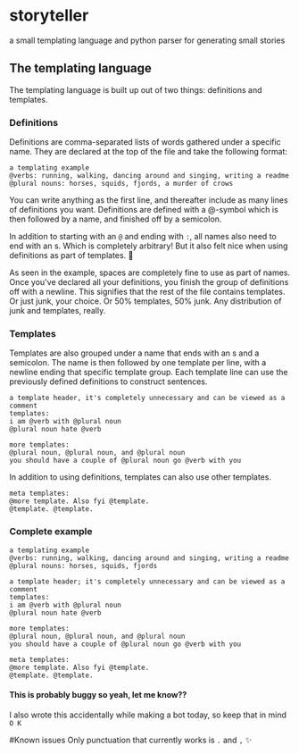 # storyteller
a small templating language and python parser for generating small stories

## The templating language
The templating language is built up out of two things: definitions and templates.

### Definitions
Definitions are comma-separated lists of words gathered under a specific name. They are declared at the top of the file 
and take the following format:
```
a templating example
@verbs: running, walking, dancing around and singing, writing a readme
@plural nouns: horses, squids, fjords, a murder of crows
``` 
You can write anything as the first line, and thereafter include as many lines of definitions you want. 
Definitions are defined with a @-symbol which is then followed by a name, and finished off by a semicolon. 

In addition to starting with an `@` and ending with `:`, all names also need to end with an s. 
Which is completely arbitrary! But it also felt nice when using definitions as part of templates. :100:

As seen in the example, spaces are completely fine to use as part of names.
Once you've declared all your definitions, you finish the group of definitions off with a newline. This signifies that the rest of 
the file contains templates. Or just junk, your choice. Or 50% templates, 50% junk. Any distribution of junk and templates, really.

### Templates
Templates are also grouped under a name that ends with an s and a semicolon. The name is then followed by one template per line,
with a newline ending that specific template group. Each template line can use the previously defined definitions to construct sentences. 

```
a template header, it's completely unnecessary and can be viewed as a comment
templates:
i am @verb with @plural noun
@plural noun hate @verb

more templates:
@plural noun, @plural noun, and @plural noun
you should have a couple of @plural noun go @verb with you

```

In addition to using definitions, templates can also use other templates.
```
meta templates:
@more template. Also fyi @template.
@template. @template.
```

### Complete example
```
a templating example
@verbs: running, walking, dancing around and singing, writing a readme
@plural nouns: horses, squids, fjords

a template header; it's completely unnecessary and can be viewed as a comment
templates:
i am @verb with @plural noun
@plural noun hate @verb

more templates:
@plural noun, @plural noun, and @plural noun
you should have a couple of @plural noun go @verb with you

meta templates:
@more template. Also fyi @template.
@template. @template.
```

#### This is probably buggy so yeah, let me know??
I also wrote this accidentally while making a bot today, so keep that in mind `O K` 

#Known issues
Only punctuation that currently works is `.` and `,` :sparkles:
